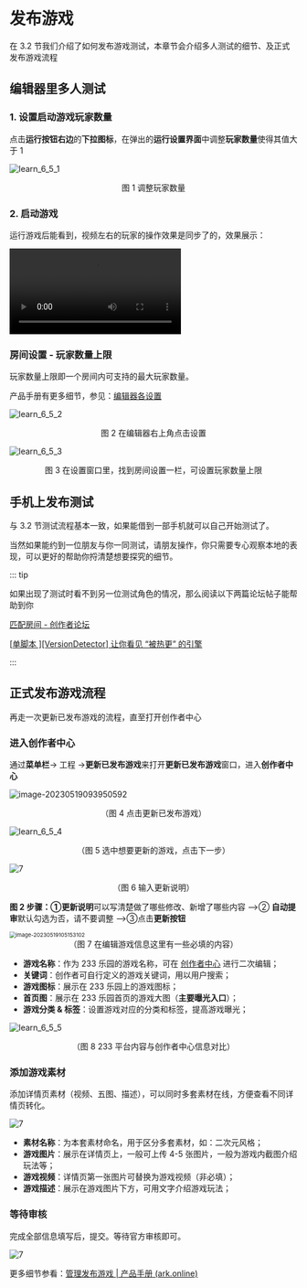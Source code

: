 # 发布游戏

在 3.2 节我们介绍了如何发布游戏测试，本章节会介绍多人测试的细节、及正式发布游戏流程

## 编辑器里多人测试

### 1. 设置启动游戏玩家数量

点击**运行按钮右边**的**下拉图标**，在弹出的**运行设置界面**中调整**玩家数量**使得其值大于 1

![learn_6_5_1](https://arkimg.ark.online/learn_6_5_1.webp)

<center> 图 1 调整玩家数量 </center>

### 2. 启动游戏

运行游戏后能看到，视频左右的玩家的操作效果是同步了的，效果展示：

<video controls src="https://arkimg.ark.online/learn_6_5_0.mp4"></video>

### 房间设置 - 玩家数量上限

玩家数量上限即一个房间内可支持的最大玩家数量。

产品手册有更多细节，参见：[编辑器各设置](https://docs.ark.online/Editor/EditorSettings.html#玩家设置)

![learn_6_5_2](https://arkimg.ark.online/learn_6_5_2.webp)

<center> 图 2 在编辑器右上角点击设置 </center>

![learn_6_5_3](https://arkimg.ark.online/learn_6_5_3.webp)

<center> 图 3 在设置窗口里，找到房间设置一栏，可设置玩家数量上限 </center>

## 手机上发布测试

与 3.2 节测试流程基本一致，如果能借到一部手机就可以自己开始测试了。

当然如果能约到一位朋友与你一同测试，请朋友操作，你只需要专心观察本地的表现，可以更好的帮助你捋清楚想要探究的细节。

::: tip

如果出现了测试时看不到另一位测试角色的情况，那么阅读以下两篇论坛帖子能帮助到你

[匹配房间 - 创作者论坛](https://forum.ark.online/forum.php?mod=viewthread&tid=1135)

[[单脚本 \][VersionDetector] 让你看见 “被热更” 的引擎 ](https://forum.ark.online/forum.php?mod=viewthread&tid=1165)

:::

## 正式发布游戏流程

再走一次更新已发布游戏的流程，直至打开创作者中心

### 进入创作者中心

通过**菜单栏**-> 工程 ->**更新已发布游戏**来打开**更新已发布游戏**窗口，进入**创作者中心**

![image-20230519093950592](https://arkimg.ark.online/image-20230519093950592.webp)

<center> （图 4 点击更新已发布游戏） </center>

![learn_6_5_4](https://arkimg.ark.online/learn_6_5_4.webp)

<center> （图 5 选中想要更新的游戏，点击下一步） </center>

![7](https://arkimg.ark.online/7-1684460933782-3.webp)

<center> （图 6 输入更新说明） </center>

**图 2 步骤：**①**更新说明**可以写清楚做了哪些修改、新增了哪些内容 -->② **自动提审**默认勾选为否，请不要调整 -->③点击**更新按钮**

<img src="https://arkimg.ark.online/image-20230519105153102.webp" alt="image-20230519105153102" style="zoom: 67%;" />

<center> （图 7 在编辑游戏信息这里有一些必填的内容） </center>

- **游戏名称**：作为 233 乐园的游戏名称，可在 [创作者中心](https://portal.ark.online/#/admin/game-list) 进行二次编辑；
- **关键词**：创作者可自行定义的游戏关键词，用以用户搜索；
- **游戏图标**：展示在 233 乐园上的游戏图标；
- **首页图**：展示在 233 乐园首页的游戏大图（**主要曝光入口**）；
- **游戏分类 & 标签**：设置游戏对应的分类和标签，提高游戏曝光；

![learn_6_5_5](https://arkimg.ark.online/learn_6_5_5.webp)

<center> （图 8 233 平台内容与创作者中心信息对比） </center>

### 添加游戏素材

添加详情页素材（视频、五图、描述），可以同时多套素材在线，方便查看不同详情页转化。

![7](https://arkimg.ark.online/1684027758537-3.webp)

- **素材名称**：为本套素材命名，用于区分多套素材，如：二次元风格；
- **游戏图片**：展示在详情页上，一般可上传 4-5 张图片，一般为游戏内截图介绍玩法等；
- **游戏视频**：详情页第一张图片可替换为游戏视频（非必填）；
- **游戏描述**：展示在游戏图片下方，可用文字介绍游戏玩法；

### 等待审核

完成全部信息填写后，提交。等待官方审核即可。

![7](https://cdn.233xyx.com/athena/online/daf57dd6cf984f67bea4f6266a6a97f7_11597050.webp)

更多细节参看：[管理发布游戏 | 产品手册 (ark.online)](https://docs.ark.online/CreatorPortal/Publishing&Managing.html#%E4%BD%BF%E7%94%A8%E6%B8%B8%E6%88%8F%E4%BA%8C%E7%BB%B4%E7%A0%81)